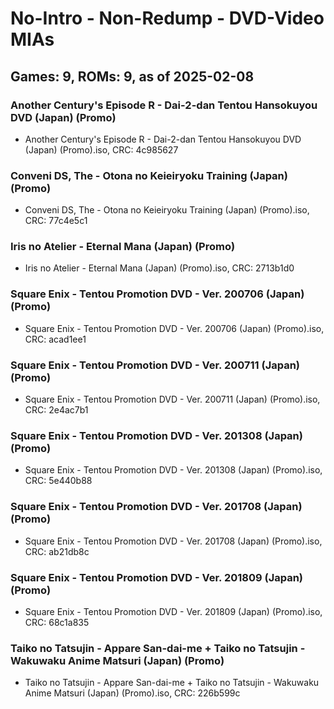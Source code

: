 # No-Intro - Non-Redump - DVD-Video MIAs
## Games: 9, ROMs: 9, as of 2025-02-08

### Another Century's Episode R - Dai-2-dan Tentou Hansokuyou DVD (Japan) (Promo)
- Another Century's Episode R - Dai-2-dan Tentou Hansokuyou DVD (Japan) (Promo).iso, CRC: 4c985627

### Conveni DS, The - Otona no Keieiryoku Training (Japan) (Promo)
- Conveni DS, The - Otona no Keieiryoku Training (Japan) (Promo).iso, CRC: 77c4e5c1

### Iris no Atelier - Eternal Mana (Japan) (Promo)
- Iris no Atelier - Eternal Mana (Japan) (Promo).iso, CRC: 2713b1d0

### Square Enix - Tentou Promotion DVD - Ver. 200706 (Japan) (Promo)
- Square Enix - Tentou Promotion DVD - Ver. 200706 (Japan) (Promo).iso, CRC: acad1ee1

### Square Enix - Tentou Promotion DVD - Ver. 200711 (Japan) (Promo)
- Square Enix - Tentou Promotion DVD - Ver. 200711 (Japan) (Promo).iso, CRC: 2e4ac7b1

### Square Enix - Tentou Promotion DVD - Ver. 201308 (Japan) (Promo)
- Square Enix - Tentou Promotion DVD - Ver. 201308 (Japan) (Promo).iso, CRC: 5e440b88

### Square Enix - Tentou Promotion DVD - Ver. 201708 (Japan) (Promo)
- Square Enix - Tentou Promotion DVD - Ver. 201708 (Japan) (Promo).iso, CRC: ab21db8c

### Square Enix - Tentou Promotion DVD - Ver. 201809 (Japan) (Promo)
- Square Enix - Tentou Promotion DVD - Ver. 201809 (Japan) (Promo).iso, CRC: 68c1a835

### Taiko no Tatsujin - Appare San-dai-me + Taiko no Tatsujin - Wakuwaku Anime Matsuri (Japan) (Promo)
- Taiko no Tatsujin - Appare San-dai-me + Taiko no Tatsujin - Wakuwaku Anime Matsuri (Japan) (Promo).iso, CRC: 226b599c
